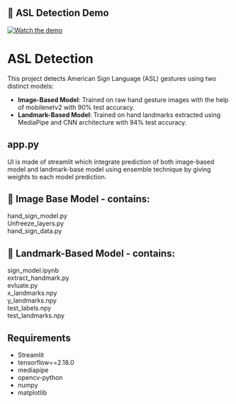 
  ## 🎥 ASL Detection Demo

[![Watch the demo](https://img.youtube.com/vi/8eo3xt6L8sA/0.jpg)](https://youtu.be/8eo3xt6L8sA)



    
  <h1>ASL Detection</h1>
  <p>This project detects American Sign Language (ASL) gestures using two distinct models:</p>
  <ul>
    <li><strong>Image-Based Model</strong>: Trained on raw hand gesture images with the help of mobilenetv2 with 90% test accuracy.</li>
    <li><strong>Landmark-Based Model</strong>: Trained on hand landmarks extracted using MediaPipe and CNN architecture with 94% test accuracy.</li>
  </ul>

  <h2>app.py</h2>
  <div>UI is made of streamlit which integrate prediction of both image-based model and landmark-base model using ensemble technique by giving weights to each model prediction.</div>
  
  <h2>📁 Image Base Model - contains:</h2>
  <div>hand_sign_model.py</div>
  <div>Unfreeze_layers.py</div>
  <div>hand_sign_data.py</div>
  
  <h2>📁 Landmark-Based Model - contains:</h2>
  <div>sign_model.ipynb</div>
  <div>extract_handmark.py</div>
  <div>evluate.py</div>
  <div>x_landmarks.npy</div>
  <div>y_landmarks.npy</div>
  <div>test_labels.npy</div>
  <div>test_landmarks.npy</div>
  
  <h2>Requirements</h2>
  <ul>
    <li>Streamlit</li>
    <li>tensorflow==2.18.0</li>
    <li>mediapipe</li>
    <li>opencv-python</li>
    <li>numpy</li>
    <li>matplotlib</li>
  </ul>
